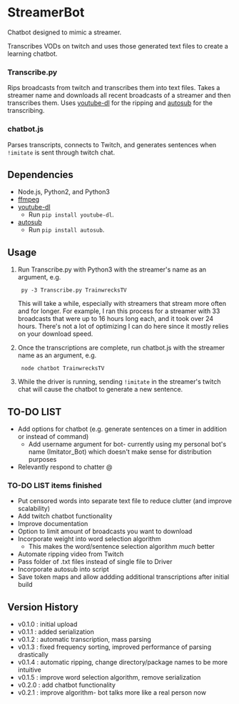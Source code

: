 # StreamerBot

Chatbot designed to mimic a streamer.

Transcribes VODs on twitch and uses those generated text files to create a learning chatbot.

### Transcribe.py

Rips broadcasts from twitch and transcribes them into text files. Takes a streamer name and downloads all recent broadcasts of a streamer and then transcribes them.
Uses [youtube-dl](https://github.com/ytdl-org/youtube-dl) for the ripping and [autosub](https://github.com/agermanidis/autosub) for the transcribing.

### chatbot.js

Parses transcripts, connects to Twitch, and generates sentences when `!imitate` is sent through twitch chat.

## Dependencies

* Node.js, Python2, and Python3
* [ffmpeg](https://www.ffmpeg.org/)
* [youtube-dl](https://github.com/ytdl-org/youtube-dl)
   * Run `pip install youtube-dl`.
* [autosub](https://github.com/agermanidis/autosub)
   * Run `pip install autosub`.

## Usage

1) Run Transcribe.py with Python3 with the streamer's name as an argument, e.g.
        
        py -3 Transcribe.py TrainwrecksTV
        
      This will take a while, especially with streamers that stream more often and for longer. For example, I ran this process for a streamer with 33 broadcasts that were up to 16 hours long each, and it took over 24 hours. There's not a lot of optimizing I can do here since it mostly relies on your download speed.
      
2) Once the transcriptions are complete, run chatbot.js with the streamer name as an argument, e.g.

        node chatbot TrainwrecksTV
        
3) While the driver is running, sending `!imitate` in the streamer's twitch chat will cause the chatbot to generate a new sentence.


## TO-DO LIST

* Add options for chatbot (e.g. generate sentences on a timer in addition or instead of command)
    * Add username argument for bot- currently using my personal bot's name (Imitator_Bot) which doesn't make sense for distribution purposes
* Relevantly respond to chatter @

### TO-DO LIST items finished

* Put censored words into separate text file to reduce clutter (and improve scalability)
* Add twitch chatbot functionality
* Improve documentation
* Option to limit amount of broadcasts you want to download
* Incorporate weight into word selection algorithm
    * This makes the word/sentence selection algorithm *much* better
* Automate ripping video from Twitch
* Pass folder of .txt files instead of single file to Driver
* Incorporate autosub into script
* Save token maps and allow addding additional transcriptions after initial build

## Version History

* v0.1.0 : initial upload
* v0.1.1 : added serialization
* v0.1.2 : automatic transcription, mass parsing 
* v0.1.3 : fixed frequency sorting, improved performance of parsing drastically
* v0.1.4 : automatic ripping, change directory/package names to be more intuitive
* v0.1.5 : improve word selection algorithm, remove serialization
* v0.2.0 : add chatbot functionality
* v0.2.1 : improve algorithm- bot talks more like a real person now
